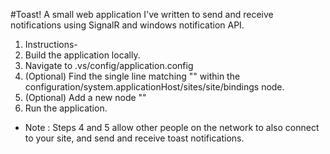 #Toast!
A small web application I've written to send and receive notifications using SignalR and windows notification API.

1. Instructions-
2. Build the application locally.
3. Navigate to .vs/config/application.config
4. (Optional) Find the single line matching "<binding protocol="http" bindingInformation="*:54842:localhost" />" within the configuration/system.applicationHost/sites/site/bindings node.
5. (Optional) Add a new node "<binding protocol="http" bindingInformation="*:54842:<network-ip-for-your-computer>" />"
6. Run the application.

- Note : Steps 4 and 5 allow other people on the network to also connect to your site, and send and receive toast notifications.